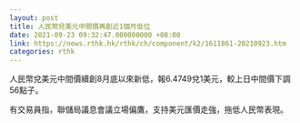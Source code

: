 ```yaml
---
layout: post
title: 人民幣兌美元中間價再創近1個月低位
date: 2021-09-23 09:32:47.000000000 +08:00
link: https://news.rthk.hk/rthk/ch/component/k2/1611861-20210923.htm
categories: rthk
---
```


人民幣兌美元中間價續創8月底以來新低，報6.4749兌1美元，較上日中間價下調56點子。

有交易員指，聯儲局議息會議立場偏鷹，支持美元匯價走強，拖低人民幣表現。
